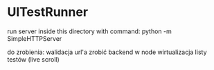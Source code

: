 # UITestRunner

run server inside this directory with command:
python -m SimpleHTTPServer

do zrobienia:
walidacja url'a
zrobić backend w node
wirtualizacja listy testów (live scroll)